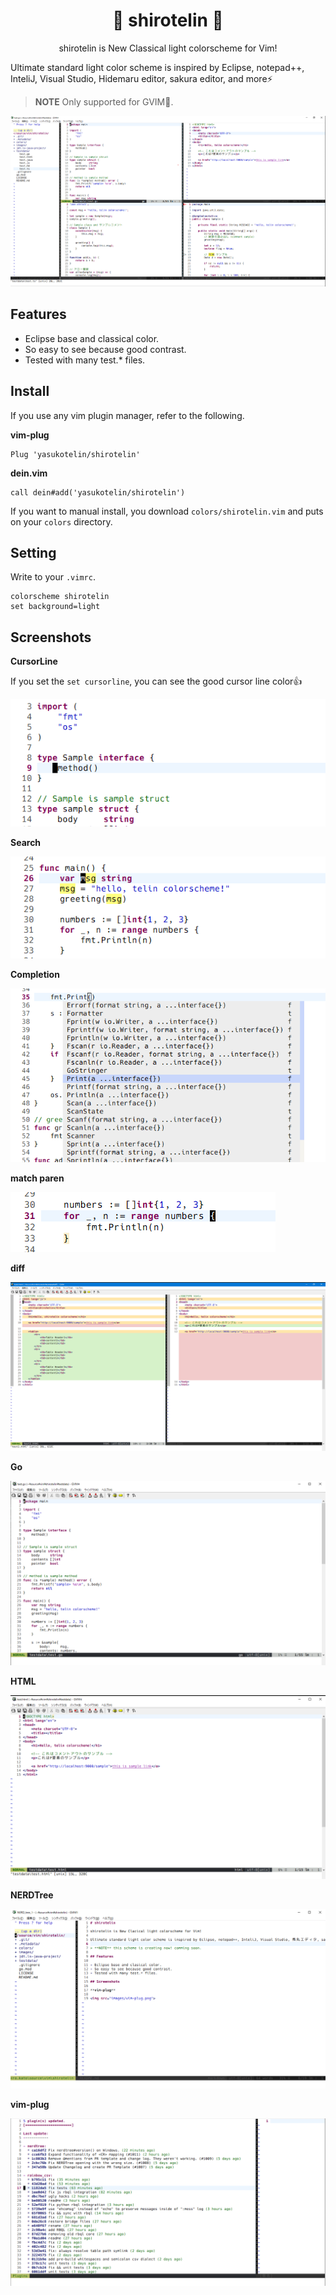 <h1 align="center">🎉 shirotelin 🎉</h1>

<p align="center">shirotelin is New Classical light colorscheme for Vim!</p>

Ultimate standard light color scheme is inspired by Eclipse, notepad++, InteliJ, Visual Studio, Hidemaru editor, sakura editor, and more⚡

> **NOTE** Only supported for GVIM🌠.

<img src="images/title.png">

## Features

- Eclipse base and classical color.
- So easy to see because good contrast.
- Tested with many test.* files.

## Install

If you use any vim plugin manager, refer to the following.

**vim-plug**

```vim
Plug 'yasukotelin/shirotelin'
```

**dein.vim**

```vim
call dein#add('yasukotelin/shirotelin')
```

If you want to manual install, you download `colors/shirotelin.vim` and puts on your `colors` directory.

## Setting

Write to your `.vimrc`.

```vimrc
colorscheme shirotelin
set background=light
```

## Screenshots

**CursorLine**

If you set the `set cursorline`, you can see the good cursor line color👍

<img src="images/cursorline.png" >

**Search**

<img src="images/search.png">

**Completion**

<img src="images/complete.png">

**match paren**

<img src="images/match-paren.png">

**diff**

<img src="images/diff.png">

**Go**

<img src="images/sample-go.png">

**HTML**

<img src="images/sample-html.png">

**NERDTree**

<img src="images/NERDTree.png">

**vim-plug**

<img src="images/vim-plug.png">
